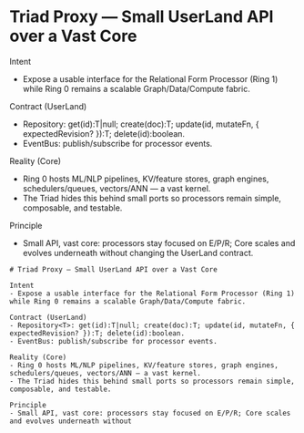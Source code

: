 # Triad Proxy — Small UserLand API over a Vast Core

Intent
- Expose a usable interface for the Relational Form Processor (Ring 1) while Ring 0 remains a scalable Graph/Data/Compute fabric.

Contract (UserLand)
- Repository<T>: get(id):T|null; create(doc):T; update(id, mutateFn, { expectedRevision? }):T; delete(id):boolean.
- EventBus: publish/subscribe for processor events.

Reality (Core)
- Ring 0 hosts ML/NLP pipelines, KV/feature stores, graph engines, schedulers/queues, vectors/ANN — a vast kernel.
- The Triad hides this behind small ports so processors remain simple, composable, and testable.

Principle
- Small API, vast core: processors stay focused on E/P/R; Core scales and evolves underneath without changing the UserLand contract.
```// filepath: /home/pat/VSCode/organon/logic/docs/concepts/triad-proxy.md
# Triad Proxy — Small UserLand API over a Vast Core

Intent
- Expose a usable interface for the Relational Form Processor (Ring 1) while Ring 0 remains a scalable Graph/Data/Compute fabric.

Contract (UserLand)
- Repository<T>: get(id):T|null; create(doc):T; update(id, mutateFn, { expectedRevision? }):T; delete(id):boolean.
- EventBus: publish/subscribe for processor events.

Reality (Core)
- Ring 0 hosts ML/NLP pipelines, KV/feature stores, graph engines, schedulers/queues, vectors/ANN — a vast kernel.
- The Triad hides this behind small ports so processors remain simple, composable, and testable.

Principle
- Small API, vast core: processors stay focused on E/P/R; Core scales and evolves underneath without
